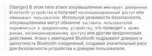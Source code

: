 
> [!danger] 
> В этом типе атаки злоумышленник `имитирует доверенное Bluetooth-устройство` и получает `несанкционированный доступ` или `обманывает пользователя`. Используя уязвимости безопасности, злоумышленники могут обманом` заставить пользователей подключиться к вредоносному устройству`, что приводит `к краже данных`, `несанкционированному доступу` или другим вредоносным действиям. Атаки с имитацией Bluetooth подрывают доверие и целостность Bluetooth-соединений, создавая значительный риск для безопасности устройства и доверия пользователя.
